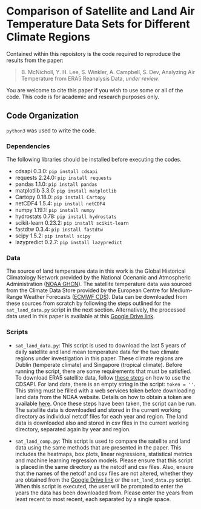 # Comparison of Satellite and Land Air Temperature Data Sets for Different Climate Regions

Contained within this repoistory is the code required to reproduce the results from the paper:

> B. McNicholl, Y. H. Lee, S. Winkler, A. Campbell, S. Dev, Analyzing Air Temperature from ERA5 Reanalysis Data, *under review*.

You are welcome to cite this paper if you wish to use some or all of the code. This code is for academic and research purposes only.

## Code Organization

`python3` was used to write the code.

### Dependencies
 
The following libraries should be installed before executing the codes.

+ cdsapi 0.3.0: `pip install cdsapi`
+ requests 2.24.0: `pip install requests`
+ pandas 1.1.0: `pip install pandas`
+ matplotlib 3.3.0: `pip install matplotlib`
+ Cartopy 0.18.0: `pip install Cartopy`
+ netCDF4 1.5.4: `pip install netCDF4`
+ numpy 1.19.1: `pip install numpy`
+ hydrostats 0.78: `pip install hydrostats`
+ scikit-learn 0.23.2: `pip install scikit-learn`
+ fastdtw 0.3.4: `pip install fastdtw`
+ scipy 1.5.2: `pip install scipy`
+ lazypredict 0.2.7: `pip install lazypredict`

### Data

The source of land temperature data in this work is the Global Historical Climatology Network provided by the National Ocenanic and Atmospheric Administration ([NOAA GHCN](https://www.ncdc.noaa.gov/data-access/land-based-station-data/land-based-datasets/global-historical-climatology-network-ghcn)). The satellite temperature data was sourced from the Climate Data Store provided by the European Centre for Medium-Range Weather Forecasts ([ECMWF CDS](https://cds.climate.copernicus.eu/cdsapp#!/dataset/reanalysis-era5-single-levels?tab=overview)). Data can be downloaded from these sources from scratch by following the steps outlined for the `sat_land_data.py` script in the next section. Alternatively, the processed data used in this paper is available at this [Google Drive link](https://drive.google.com/drive/folders/1N68hx--Kyj9jFi0XnZihbZUzNMBxdY0i?usp=sharing).

### Scripts

+ `sat_land_data.py`: This script is used to download the last 5 years of daily satellite and land mean temperature data for the two climate regions under investigation in this paper. These climate regions are Dublin (temperate climate) and Singapore (tropical climate). Before running the script, there are some requirements that must be satisfied. To download ERA5 satellite data, follow [these steps](https://cds.climate.copernicus.eu/api-how-to) on how to use the CDSAPI. For land data, there is an empty string in the script: `token = ''`. This string must be filled with a web services token before downloading land data from the NOAA website. Details on how to obtain a token are available [here](https://www.ncdc.noaa.gov/cdo-web/token). Once these steps have been taken, the script can be run. The satellite data is downloaded and stored in the current working directory as individual netcdf files for each year and region. The land data is downloaded also and stored in csv files in the current working directory, separated again by year and region.

+ `sat_land_comp.py`: This script is used to compare the satellite and land data using the same methods that are presented in the paper. This includes the heatmaps, box plots, linear regressions, statistical metrics and machine learning regression models. Please ensure that this script is placed in the same directory as the netcdf and csv files. Also, ensure that the names of the netcdf and csv files are not altered, whether they are obtained from the [Google Drive link](https://drive.google.com/drive/folders/1N68hx--Kyj9jFi0XnZihbZUzNMBxdY0i?usp=sharing) or the `sat_land_data.py` script. When this script is executed, the user will be prompted to enter the years the data has been downloaded from. Please enter the years from least recent to most recent, each separated by a single space.
